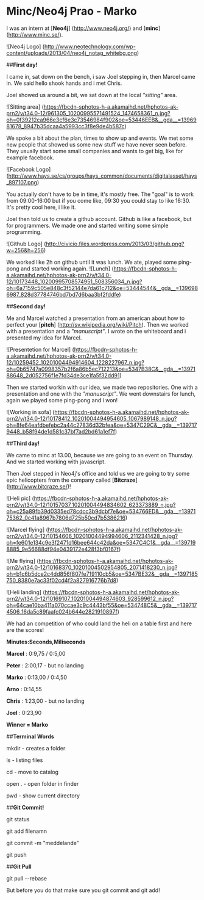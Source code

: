 Minc/Neo4j Prao - Marko
================

I was an intern at [**Neo4j**] (http://www.neo4j.org/) and [**minc**] (http://www.minc.se/).

![Neo4j Logo] (http://www.neotechnology.com/wp-content/uploads/2013/04/neo4j_notag_whitebg.png)

##**First day!**

I came in, sat down on the bench, i saw Joel stepping in, then Marcel came in. We said hello shook hands and i met Chris. 

Joel showed us around a bit, we sat down at the local *"sitting"* area.

![Sitting area] (https://fbcdn-sphotos-h-a.akamaihd.net/hphotos-ak-prn2/v/t34.0-12/961305_10200995571491524_1474658361_n.jpg?oh=0f39212ca966e3cf6e3c73546984f902&oe=53446EEB&__gda__=1396981678_8947b35dcaa4a5993cc3f8e9de4b587c)

We spoke a bit about the plan, times to show up and events. We met some new people that showed us some new stuff we have never seen before. They usually start some small companies and wants to get big, like for example facebook. 

![Facebook Logo] (http://www.hays.se/cs/groups/hays_common/documents/digitalasset/hays_897107.png)

You actually don't have to be in time, it's mostly free. The "goal" is to work from 09:00-16:00 but if you come like, 09:30 you could stay to like 16:30. It's pretty cool here, i like it. 

Joel then told us to create a github account. Github is like a facebook, but for programmers. We made one and started writing some simple programming.

![Github Logo] (http://civicio.files.wordpress.com/2013/03/github.png?w=256&h=256)

We worked like 2h on github until it was lunch. We ate, played some ping-pong and started working again.
![Lunch] (https://fbcdn-sphotos-h-a.akamaihd.net/hphotos-ak-prn2/v/t34.0-12/10173448_10200995708574951_508356034_n.jpg?oh=6a7159c505e848c3f52144e7da61c712&oe=53444544&__gda__=1396986987_828d37784746bd7bd7d6baa3bf2fddfe)

##**Second day!**

Me and Marcel watched a presentation from an american about how to perfect your [**pitch**] (http://sv.wikipedia.org/wiki/Pitch). Then we worked with a presentation and a *"manuscript"*. I wrote on the whiteboard and i presented my idea for Marcel. 

![Presentetion for Marcel] (https://fbcdn-sphotos-h-a.akamaihd.net/hphotos-ak-prn2/v/t34.0-12/10259452_10201004494914604_1228227967_n.jpg?oh=0b65747a0998357b2f6a86b5ec712213&oe=5347B38C&__gda__=1397188648_2d052756f1e7fd34de3ce1fa5f32dd91)

Then we started workin with our idea, we made two repositories. One with a presentation and one with the *"manuscript"*.
We went downstairs for lunch, again we played some ping-pong and i won!

![Working in sofa] (https://fbcdn-sphotos-h-a.akamaihd.net/hphotos-ak-prn2/v/t34.0-12/10178412_10201004494954605_1067989148_n.jpg?oh=8fe64eafdbefebc2a44c27836d32bfea&oe=5347C29C&__gda__=1397179448_b58f94de1d581c37bf7ad2bd61a1ef7f)

##**Third day!**

We came to minc at 13.00, because we are going to an event on Thursday. And we started working with javascript. 

Then Joel stepped in Neo4j's office and told us we are going to try some epic helicopters from the company called [**Bitcraze**] (http://www.bitcraze.se/)!

![Heli pic] (https://fbcdn-sphotos-h-a.akamaihd.net/hphotos-ak-prn2/v/t34.0-12/10157037_10201004494834602_623373889_n.jpg?oh=c25a89fb39d0335ed78cdcc3b9dcbf7e&oe=534766ED&__gda__=1397175362_0c41a8967b7806d725b50cd7b5386216)

![Marcel flying] (https://fbcdn-sphotos-h-a.akamaihd.net/hphotos-ak-prn2/v/t34.0-12/10154606_10201004494994606_2112341428_n.jpg?oh=fe601e134c9e3f2471d16bee644c42da&oe=5347C4C1&__gda__=1397198885_9e56688df94e0439172e428f3bf0167f)

![Me flying] (https://fbcdn-sphotos-h-a.akamaihd.net/hphotos-ak-prn2/v/t34.0-12/10168370_10201004502954805_2071418230_n.jpg?oh=b1c6b5dce2c4dd856f807fe719110cb5&oe=5347BE32&__gda__=1397185750_8380e7ac33f02cd4f2a827916776b7d8)

![Heli landing] (https://fbcdn-sphotos-h-a.akamaihd.net/hphotos-ak-prn2/v/t34.0-12/10169107_10201004494874603_928599612_n.jpg?oh=64cae10ba411a070ccae3c9c4443bf55&oe=534748C5&__gda__=1397174506_16da5c89faafc024b644e2821910897f)

We had an competition of who could land the heli on a table first and here are the scores!

**Minutes:Seconds,Miliseconds**

**Marcel** : 0:9,75 / 0:5,00

**Peter** : 2:00,17 - but no landing 

**Marko** : 0:13,00 / 0:4,50

**Arno** : 0:14,55

**Chris** : 1:23,00 - but no landing

**Joel** : 0:23,90

**Winner = Marko**



##**Terminal Words**

mkdir - creates a folder

ls - listing files

cd - move to catalog

open . - open folder in finder

pwd - show current directory


##**Git Commit!**


git status

git add filenamn

git commit -m "meddelande"

git push

##**Git Pull**

git pull --rebase

But before you do that make sure you git commit and git add!










